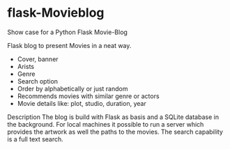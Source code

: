 # flask-Movieblog
Show case for a Python Flask Movie-Blog

Flask blog to present Movies in a neat way.
- Cover, banner
- Arists
- Genre
- Search option
- Order by alphabetically or just random
- Recommends movies with similar genre or actors
- Movie details like: plot, studio, duration, year

Description
The blog is build with Flask as basis and a SQLite database in the background. For local machines it possible to run a server which provides the artwork as well the paths to the movies. The search capability is a full text search. 
